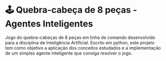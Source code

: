 # 🕹 Quebra-cabeça de 8 peças - Agentes Inteligentes
Jogo do quebra-cabeças de 8 peças em linha de comando desenvolvido para a disciplina de Inteligência Artificial. Escrito em python, este projeto tem como objetivo a aplicação dos conceitos estudados e a implementação de um simples agente inteligente que consiga resolver o jogo.
